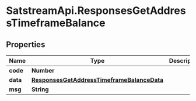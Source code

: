 # SatstreamApi.ResponsesGetAddressTimeframeBalance

## Properties
Name | Type | Description | Notes
------------ | ------------- | ------------- | -------------
**code** | **Number** |  | [optional] 
**data** | [**ResponsesGetAddressTimeframeBalanceData**](ResponsesGetAddressTimeframeBalanceData.md) |  | [optional] 
**msg** | **String** |  | [optional] 


